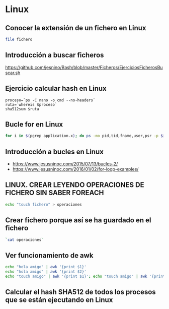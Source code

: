 # Linux
## Conocer la extensión de un fichero en Linux
```Bash
file fichero
```
## Introducción a buscar ficheros
https://github.com/jesnino/Bash/blob/master/Ficheros/EjerciciosFicherosBuscar.sh

## Ejercicio calcular hash en Linux
```Shell
proceso=`ps -C nano -o cmd --no-headers`
ruta=`whereis $proceso`
sha512sum $ruta
```
## Bucle for en Linux
```Bash
for i in $(pgrep application.x); do ps -mo pid,tid,fname,user,psr -p $i;done
```
## Introducción a bucles en Linux
* https://www.jesusninoc.com/2015/07/13/bucles-2/
* https://www.jesusninoc.com/2016/01/02/for-loop-examples/

## LINUX. CREAR LEYENDO OPERACIONES DE FICHERO SIN SABER FOREACH
```Bash
echo "touch fichero" > operaciones
```

## Crear fichero porque así se ha guardado en el fichero
```Bash
`cat operaciones`
```

## Ver funcionamiento de awk
```Bash
echo "hola amigo" | awk '{print $1}'
echo "hola amigo" | awk '{print $2}'
echo "touch amigo" | awk '{print $1}'; echo "touch amigo" | awk '{print $2}'
```

## Calcular el hash SHA512 de todos los procesos que se están ejecutando en Linux
```Bash
```
